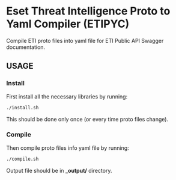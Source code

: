 # Eset Threat Intelligence Proto to Yaml Compiler (ETIPYC)

Compile ETI proto files into yaml file for ETI Public API Swagger documentation.

## USAGE

### Install

First install all the necessary libraries by running:

```bash
./install.sh
```

This should be done only once (or every time proto files change).

### Compile

Then compile proto files info yaml file by running:

```bash
./compile.sh
```

Output file should be in **_output/** directory.